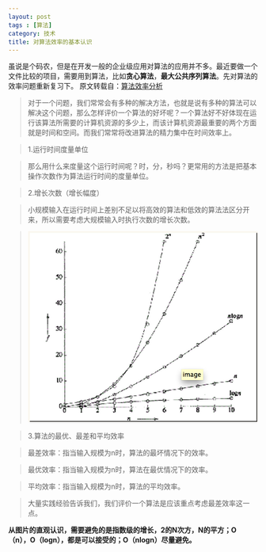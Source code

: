 ```yaml
---
layout: post
tags : [算法]
category: 技术
title: 对算法效率的基本认识
---
```



虽说是个码农，但是在开发一般的企业级应用对算法的应用并不多。最近要做一个文件比较的项目，需要用到算法，比如**贪心算法**，**最大公共序列算法**。先对算法的效率问题重新复习下。
原文转载自：[算法效率分析](http://www.cnblogs.com/helloxyz/archive/2012/07/01/2571850.html)

>对于一个问题，我们常常会有多种的解决方法，也就是说有多种的算法可以解决这个问题，那么怎样评价一个算法的好坏呢？一个算法好不好体现在运行该算法所需要的计算机资源的多少上，而该计算机资源最重要的两个方面就是时间和空间。而我们常常将改进算法的精力集中在时间效率上。

>1.运行时间度量单位

>那么用什么来度量这个运行时间呢？时，分，秒吗？更常用的方法是把基本操作次数作为算法运行时间的度量单位。

>2.增长次数（增长幅度）

>小规模输入在运行时间上差别不足以将高效的算法和低效的算法法区分开来，所以需要考虑大规模输入时执行次数的增长次数。

>![image](/asserts/算法效率.png)

>3.算法的最优、最差和平均效率

>最差效率：指当输入规模为n时，算法的最坏情况下的效率。

>最优效率：指当输入规模为n时，算法在最优情况下的效率。

>平均效率：指当输入规模为n时，算法的平均效率。

>大量实践经验告诉我们，我们评价一个算法是应该重点考虑最差效率这一点。

**从图片的直观认识，需要避免的是指数级的增长，2的N次方，N的平方；O（n），O（logn），都是可以接受的；O（nlogn）尽量避免。**